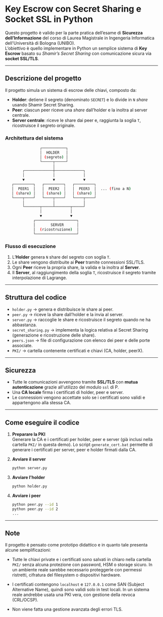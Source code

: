 # Key Escrow con Secret Sharing e Socket SSL in Python

Questo progetto è valido per la parte pratica dell’esame di **Sicurezza dell’Informazione** del corso di Laurea Magistrale in Ingengeria Informatica dell'Università di Bologna (UNIBO).  
L’obiettivo è quello implementare in Python un semplice sistema di **Key Escrow** basato su *Shamir’s Secret Sharing* con comunicazione sicura via **socket SSL/TLS**.

---

## Descrizione del progetto

Il progetto simula un sistema di escrow delle chiavi, composto da:

- **Holder**: detiene il segreto (denominato `SECRET`) e lo divide in `N` *share* usando Shamir Secret Sharing.
- **Peer**: ciascun peer riceve una *share* dall’holder e la inoltra al server centrale.
- **Server centrale**: riceve le share dai peer e, raggiunta la soglia `T`, ricostruisce il segreto originale.


### Architettura del sistema 
```bash
                ┌───────────┐
                │  HOLDER   │
                │ (segreto) │
                └─────┬─────┘
                      │
        ┌─────────────┼─────────────┐
        │             │             │
        ▼             ▼             ▼
   ┌─────────┐   ┌─────────┐   ┌─────────┐
   │  PEER1  │   │  PEER2  │   │  PEER3  │  ... (fino a N)
   │ (share) │   │ (share) │   │ (share) │
   └────┬────┘   └────┬────┘   └────┬────┘
        │             │             │
        └───────┬─────┴───────┬─────┘
                │             │
                ▼             ▼
             ┌───────────────────┐
             │       SERVER      │
             │  (ricostruzione)  │
             └───────────────────┘
```


### Flusso di esecuzione

1. L’**Holder** genera `N` share del segreto con soglia `T`.
2. Le share vengono distribuite ai **Peer** tramite connessioni SSL/TLS.
3. Ogni **Peer** riceve la propria share, la valida e la inoltra al **Server**.
4. Il **Server**, al raggiungimento della soglia `T`, ricostruisce il segreto tramite interpolazione di Lagrange.

---

## Struttura del codice

- `holder.py` → genera e distribuisce le share ai peer.  
- `peer.py` → riceve la share dall’holder e la invia al server.  
- `server.py` → raccoglie le share e ricostruisce il segreto quando ne ha abbastanza.  
- `secret_sharing.py` → implementa la logica relativa al Secret Sharing (generazione e ricostruzione delle share).  
- `peers.json` → file di configurazione con elenco dei peer e delle porte associate.  
- `PKI/` → cartella contenente certificati e chiavi (CA, holder, peerX).

---

## Sicurezza

- Tutte le comunicazioni avvengono tramite **SSL/TLS** con **mutua autenticazione** grazie all'utilizzo del modulo `ssl` di P.  
- Una **CA locale** firma i certificati di holder, peer e server.  
- Le connessioni vengono accettate solo se i certificati sono validi e appartengono alla stessa CA.

---

## Come eseguire il codice

1. **Preparare la PKI**  
   Generare la CA e i certificati per holder, peer e server (già inclusi nella cartella `PKI/` in questa demo).
   Lo script `generate_cert.bat` permette di generare i certificati per server, peer e holder firmati dalla CA.
    
3. **Avviare il server**  
   ```bash
   python server.py

4. **Avviare l'holder**
   ```bash
   python holder.py

5. **Avviare i peer**
   ```bash
   python peer.py --id 1
   python peer.py --id 2
   ...

---

## Note

Il progetto è pensato come prototipo didattico e in quanto tale presenta alcune semplificazioni:

- Tutte le chiavi private e i certificati sono salvati in chiaro nella cartella `PKI/` senza alcuna protezione con password, HSM o storage sicuro.
In un ambiente reale sarebbe necessario proteggerle con permessi ristretti, cifratura del filesystem o dispositivi hardware.

- I certificati contengono `localhost` e `127.0.0.1` come SAN (Subject Alternative Name), quindi sono validi solo in test locali. In un sistema reale andrebbe usata una PKI vera, con gestione della revoca (CRL/OCSP).

- Non viene fatta una gestione avanzata degli errori TLS.

